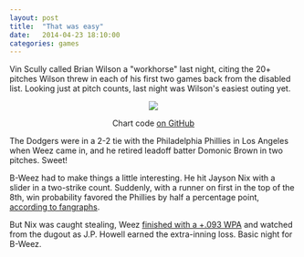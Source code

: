 ```yaml
---
layout: post
title:  "That was easy"
date:   2014-04-23 18:10:00
categories: games
---
```


Vin Scully called Brian Wilson a "workhorse" last night, citing the 20+ pitches Wilson threw in each of his first two games back from the disabled list. Looking just at pitch counts, last night was Wilson's easiest outing yet.

<div align="center">
    <img src="http://isbrianwilsonraging.com/post-assets/2014-04-23-pitch-count/bweez.png"/>
    <p><span class="caption">Chart code <a href="https://github.com/danhillreports/isbrianwilsonraging/tree/master/data/2014-04-23-pitch-count">on GitHub</a></span></p>
</div>


The Dodgers were in a 2-2 tie with the Philadelphia Phillies in Los Angeles when Weez came in, and he retired leadoff batter Domonic Brown in two pitches. Sweet!

B-Weez had to make things a little interesting. He hit Jayson Nix with a slider in a two-strike count. Suddenly, with a runner on first in the top of the 8th, win probability favored the Phillies by half a percentage point, [according to fangraphs](http://www.fangraphs.com/wins.aspx?date=2014-04-22&team=Dodgers&dh=0&season=2014).

But Nix was caught stealing, Weez [finished with a +.093 WPA](http://www.fangraphs.com/wins.aspx?date=2014-04-22&team=Dodgers&dh=0&season=2014) and watched from the dugout as J.P. Howell earned the extra-inning loss. Basic night for B-Weez.
